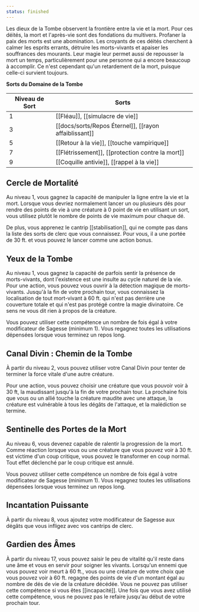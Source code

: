 ```yaml
---
status: finished
---
```

Les dieux de la Tombe observent la frontière entre la vie et la mort. Pour ces déités, la mort et l'après-vie sont des fondations du multivers. Profaner la paix des morts est une abomination. Les croyants de ces déités cherchent à calmer les esprits errants, détruire les morts-vivants et apaiser les souffrances des mourants. Leur magie leur permet aussi de repousser la mort un temps, particulièrement pour une personne qui a encore beaucoup à accomplir. Ce n'est cependant qu'un retardement de la mort, puisque celle-ci survient toujours.

**Sorts du Domaine de la Tombe**

| Niveau de Sort | Sorts                                             |
| -------------- | ------------------------------------------------- |
| 1              | [[Fléau]], [[simulacre de vie]] |
| 3              | [[docs/sorts/Repos Éternel]], [[rayon affaiblissant]]     |
| 5              | [[Retour à la vie]], [[touche vampirique]]   |
| 7              | [[Flétrissement]], [[protection contre la mort]]         |
| 9              | [[Coquille antivie]], [[rappel à la vie]]         |

## Cercle de Mortalité

Au niveau 1, vous gagnez la capacité de manipuler la ligne entre la vie et la mort. Lorsque vous devriez normalement lancer un ou plusieurs dés pour rendre des points de vie à une créature à 0 point de vie en utilisant un sort, vous utilisez plutôt le nombre de points de vie maximum pour chaque dé.

De plus, vous apprenez le cantrip [[stabilisation]], qui ne compte pas dans la liste des sorts de clerc que vous connaissez. Pour vous, il a une portée de 30 ft. et vous pouvez le lancer comme une action bonus.

## Yeux de la Tombe

Au niveau 1, vous gagnez la capacité de parfois sentir la présence de morts-vivants, dont l'existence est une insulte au cycle naturel de la vie. Pour une action, vous pouvez vous ouvrir à la détection magique de morts-vivants. Jusqu'à la fin de votre prochain tour, vous connaissez la localisation de tout mort-vivant à 60 ft. qui n'est pas derrière une couverture totale et qui n'est pas protégé contre la magie divinatoire. Ce sens ne vous dit rien à propos de la créature.

Vous pouvez utiliser cette compétence un nombre de fois égal à votre modificateur de Sagesse (minimum 1). Vous regagnez toutes les utilisations dépensées lorsque vous terminez un repos long.

## Canal Divin : Chemin de la Tombe

À partir du niveau 2, vous pouvez utiliser votre Canal Divin pour tenter de terminer la force vitale d'une autre créature.

Pour une action, vous pouvez choisir une créature que vous pouvoir voir à 30 ft, la maudissant jusqu'à la fin de votre prochain tour. La prochaine fois que vous ou un allié touche la créature maudite avec une attaque, la créature est vulnérable à tous les dégâts de l'attaque, et la malédiction se termine.

## Sentinelle des Portes de la Mort

Au niveau 6, vous devenez capable de ralentir la progression de la mort. Comme réaction lorsque vous ou une créature que vous pouvez voir à 30 ft. est victime d'un coup critique, vous pouvez le transformer en coup normal. Tout effet déclenché par le coup critique est annulé.

Vous pouvez utiliser cette compétence un nombre de fois égal à votre modificateur de Sagesse (minimum 1). Vous regagnez toutes les utilisations dépensées lorsque vous terminez un repos long.

## Incantation Puissante

À partir du niveau 8, vous ajoutez votre modificateur de Sagesse aux dégâts que vous infligez avec vos cantrips de clerc.

## Gardien des Âmes

À partir du niveau 17, vous pouvez saisir le peu de vitalité qu'il reste dans une âme et vous en servir pour soigner les vivants. Lorsqu'un ennemi que vous pouvez voir meurt à 60 ft., vous ou une créature de votre choix que vous pouvez voir à 60 ft. regagne des points de vie d'un montant égal au nombre de dés de vie de la créature décédée. Vous ne pouvez pas utiliser cette compétence si vous êtes [[incapacité]]. Une fois que vous avez utilisé cette compétence, vous ne pouvez pas le refaire jusqu'au début de votre prochain tour.
